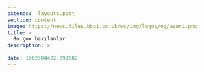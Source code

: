 ```yaml
--- 
extends: _layouts.post 
section: content 
image: https://news.files.bbci.co.uk/ws/img/logos/og/azeri.png 
title: > 
  Ən çox baxılanlar 
description: > 
   
date: 1602304422.099582 
--- 
```

